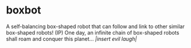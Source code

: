 # boxbot
A self-balancing box-shaped robot that can follow and link to other similar box-shaped robots! (IP) One day, an infinite chain of box-shaped robots shall roam and conquer this planet... *|*insert evil laugh*|*

